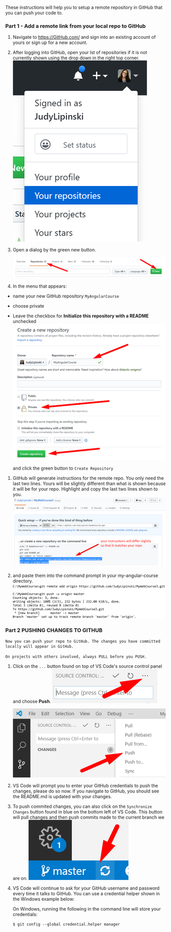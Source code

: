 These instructions will help you to setup a remote repository in GitHub that you can push your code to.

### **Part 1 - Add a remote link from your local repo to GitHub**

1. Navigate to https://GitHub.com/ and sign into an existing account of yours or sign up for a new account.

2. After logging into GitHub, open your lst of repositories if it is not currently shown using the drop down in the right top corner.
   ![New Repo](screenshots/repos-menu.png)
   
3. Open a dialog by the green new button. 

    ![New Repo](screenshots/repositories-new.png)


4. In the menu that appears: 
* name your new GitHub repository `MyAngularCourse`
* choose private 
*  Leave the checkbox for **Initialize this repository with a README** unchecked
    ![New Repo Wizard](screenshots/new-repo-wizard.png)

    and click the green button to `Create Repository`

1. GitHub will generate instructions for the remote repo. You only need the last two lines. Yours will be slightly different than what is shown because it will be for your repo. Highlight and copy the last two lines shown to you. 
![](screenshots/git-add-origin.png)


1.  and paste them into the command prompt in your my-angular-course directory.
![](screenshots/git-add-remote.png)

### **Part 2 PUSHING CHANGES TO GITHUB**

    Now you can push your repo to GitHub. The changes you have committed locally will appear in GitHub.
   
    On projects with others involved, always PULL before you PUSH. 
    
1. Click on the `...` button found on top of VS Code's source control panel and choose **Push**.
   ![](screenshots/source-control-dots.png)

   ![](screenshots/source-control-push.png)


2.  VS Code will prompt you to enter your GitHub credentials to push the changes, please do so now. If you navigate to GitHub, you should see the README.md is updated with your changes.

3. To push commited changes, you can also click on the `Synchronize Changes` button found in blue on the bottom left of VS Code. This button will pull changes and then push commits made to the current branch we are on.    ![](screenshots/source-control-sync-button.png)

4.  VS Code will continue to ask for your GitHub username and password every time it talks to GitHub. You can use a credential helper shown in the Windows example below:

    On Windows, running the following in the command line will store your credentials:

    ```
    $ git config --global credential.helper manager
    ```
